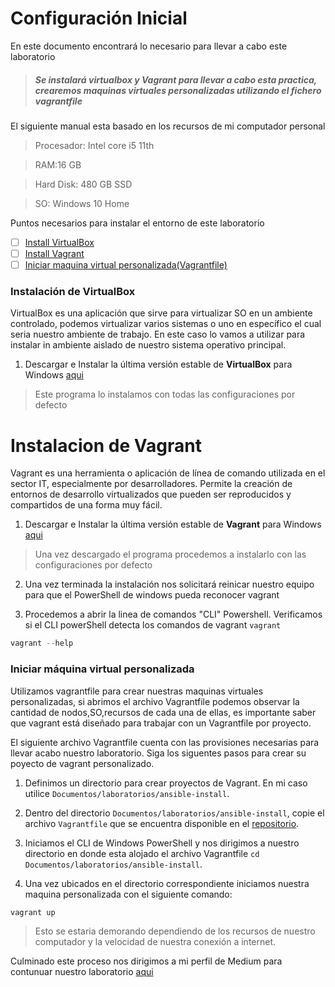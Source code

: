 # Configuración Inicial

En este documento encontrará lo necesario para llevar a cabo este laboratorio

> ##### Se instalará virtualbox y Vagrant para llevar a cabo esta practica, crearemos maquinas virtuales personalizadas utilizando el fichero _vagrantfile_

 El siguiente manual esta basado en los recursos de mi computador personal

> Procesador: Intel core i5 11th

> RAM:16 GB

> Hard Disk: 480 GB SSD

> SO: Windows 10 Home

Puntos necesarios para instalar el entorno de este laboratorio

- [ ] [Install VirtualBox](#install-vb)
- [ ] [Install Vagrant](#install-v)
- [ ] [Iniciar maquina virtual personalizada(Vagrantfile)](#init)

<a name="install-vb"></a>
### Instalación de VirtualBox

VirtualBox es una aplicación que sirve para virtualizar SO en un ambiente controlado, podemos virtualizar varios sistemas o uno en específico el cual seria nuestro ambiente de trabajo. En este caso lo vamos a utilizar para instalar in ambiente aislado de nuestro sistema operativo principal.

1. Descargar e Instalar la última versión estable de **VirtualBox** para Windows [aqui](https://download.virtualbox.org/virtualbox/6.1.40/VirtualBox-6.1.40-154048-Win.exe)

> Este programa lo instalamos con todas las configuraciones por defecto

# Instalacion de Vagrant

Vagrant es una herramienta o aplicación de línea de comando utilizada en el sector IT, especialmente por desarrolladores. Permite la creación de entornos de desarrollo virtualizados que pueden ser reproducidos y compartidos de una forma muy fácil.

1. Descargar e Instalar la última versión estable de **Vagrant** para Windows [aqui](https://releases.hashicorp.com/vagrant/2.3.2/vagrant_2.3.2_windows_i686.msi)

> Una vez descargado el programa procedemos a instalarlo con las configuraciones por defecto

2. Una vez terminada la instalación nos solicitará reinicar nuestro equipo para que el PowerShell de windows pueda reconocer vagrant

3. Procedemos a abrir la linea de comandos "CLI" Powershell. Verificamos si el CLI powerShell detecta los comandos de vagrant
`vagrant`

```powershell
vagrant --help
```
<a name="init"></a>
### Iniciar máquina virtual personalizada

Utilizamos vagrantfile para crear nuestras maquinas virtuales personalizadas, si abrimos el archivo Vagrantfile podemos observar la cantidad de nodos,SO,recursos de cada una de ellas, es importante saber que vagrant está diseñado para trabajar con un Vagrantfile por proyecto.

El siguiente archivo Vagrantfile cuenta con las provisiones necesarias para llevar acabo nuestro laboratorio. Siga los siguentes pasos para crear su poyecto de vagrant personalizado.

1. Definimos un directorio para crear proyectos de Vagrant. En mi caso utilice `Documentos/laboratorios/ansible-install`.

2. Dentro del directorio `Documentos/laboratorios/ansible-install`, copie el archivo `Vagrantfile` que se encuentra disponible en el [repositorio](https://github.com/carloscubilla/install-ansible/blob/main/infraestructura/Vagrantfile).

3. Iniciamos el CLI de Windows PowerShell y nos dirigimos a nuestro directorio en donde esta alojado el archivo Vagrantfile `cd Documentos/laboratorios/ansible-install`.

4. Una vez ubicados en el directorio correspondiente  iniciamos nuestra maquina personalizada con el siguiente comando:

```powershell
vagrant up
```
> Esto se estaria demorando dependiendo de los recursos de nuestro computador y la velocidad de nuestra conexión a internet.

Culminado este proceso nos dirigimos a mi perfil de Medium para contunuar nuestro laboratorio [aqui](https://medium.com/@cubillacar97/ansible-instalaci%C3%B3n-b43ee8bfedd8)
